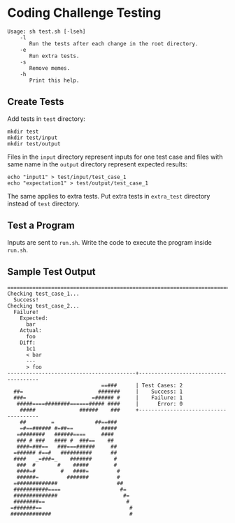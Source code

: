 # Coding Challenge Testing
```
Usage: sh test.sh [-lseh]
    -l
       Run the tests after each change in the root directory.
    -e
       Run extra tests.
    -s
       Remove memes.
    -h
       Print this help.
```

## Create Tests
Add tests in `test` directory:
```
mkdir test
mkdir test/input
mkdir test/output
```
Files in the `input` directory represent inputs for one test case
and files with same name in the `output` directory represent expected results:
```
echo "input1" > test/input/test_case_1
echo "expectation1" > test/output/test_case_1
```
The same applies to extra tests. Put extra tests in `extra_test`
directory instead of `test` directory.

## Test a Program
Inputs are sent to `run.sh`. Write the code to execute the program inside
`run.sh`.

## Sample Test Output
```
================================================================================
Checking test_case_1...
  Success!
Checking test_case_2...
  Failure!
    Expected:
      bar
    Actual:
      foo
    Diff:
      1c1
      < bar
      ---
      > foo
-----------------------------------------+--------------------------------------
                              ==###      | Test Cases: 2
  ##=                        #######     |    Success: 1
  ###=                     =###### #     |    Failure: 1
   #####====########======##### ####     |      Error: 0
    #####              ######    ###     +--------------------------------------
    ##        =             ##==###
    =#==###### #=##==         #####
   =########   ######====     ####
   ### # ###   #### #  ###==    ##
   ####=###==   ###===######     ##
  =###### #==#   ##########      ##
  ####   _=###=_    #######       #
   ###  #       #    #####        #
   ####=#        #   ####=         #
   ######=         #######         #
  =#############                   ##
  ###########====                   #=
  ##############                     #=
  ########==                          #
 =#######==                            #
 #############                         #
```

